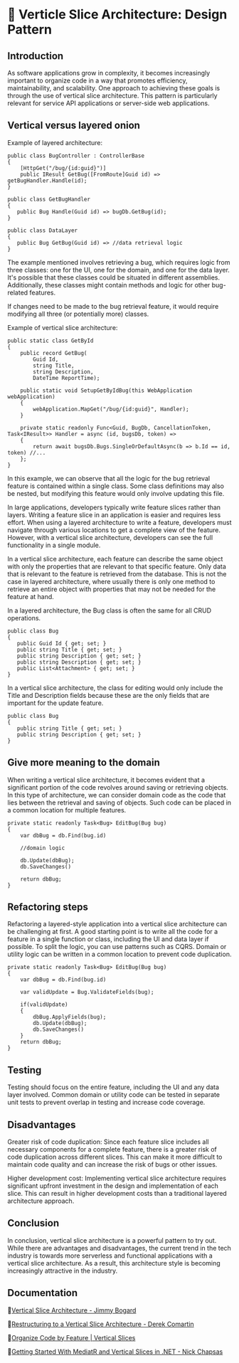 # :cake: Verticle Slice Architecture: Design Pattern

## Introduction

As software applications grow in complexity, it becomes increasingly important to organize code in a way that promotes efficiency, maintainability, and scalability. One approach to achieving these goals is through the use of vertical slice architecture. This pattern is particularly relevant for service API applications or server-side web applications.

## Vertical versus layered onion

Example of layered architecture:
```
public class BugController : ControllerBase
{
    [HttpGet("/bug/{id:guid}")]
    public IResult GetBug([FromRoute]Guid id) => getBugHandler.Handle(id);
}

public class GetBugHandler
{   
   public Bug Handle(Guid id) => bugDb.GetBug(id);
}

public class DataLayer
{
   public Bug GetBug(Guid id) => //data retrieval logic 
}
```
The example mentioned involves retrieving a bug, which requires logic from three classes: one for the UI, one for the domain, and one for the data layer. It's possible that these classes could be situated in different assemblies. Additionally, these classes might contain methods and logic for other bug-related features.

If changes need to be made to the bug retrieval feature, it would require modifying all three (or potentially more) classes.

Example of vertical slice architecture:
```
public static class GetById
{
    public record GetBug(
        Guid Id,
        string Title,
        string Description,
        DateTime ReportTime);

    public static void SetupGetByIdBug(this WebApplication webApplication)
    {
        webApplication.MapGet("/bug/{id:guid}", Handler);
    }

    private static readonly Func<Guid, BugDb, CancellationToken, Task<IResult>> Handler = async (id, bugsDb, token) =>
    {
        return await bugsDb.Bugs.SingleOrDefaultAsync(b => b.Id == id, token) //...
    };
}
```
In this example, we can observe that all the logic for the bug retrieval feature is contained within a single class. Some class definitions may also be nested, but modifying this feature would only involve updating this file.

In large applications, developers typically write feature slices rather than layers. Writing a feature slice in an application is easier and requires less effort. When using a layered architecture to write a feature, developers must navigate through various locations to get a complete view of the feature. However, with a vertical slice architecture, developers can see the full functionality in a single module.

In a vertical slice architecture, each feature can describe the same object with only the properties that are relevant to that specific feature. Only data that is relevant to the feature is retrieved from the database. This is not the case in layered architecture, where usually there is only one method to retrieve an entire object with properties that may not be needed for the feature at hand.

In a layered architecture, the Bug class is often the same for all CRUD operations.
```
public class Bug 
{
   public Guid Id { get; set; }
   public string Title { get; set; }
   public string Description { get; set; }
   public string Description { get; set; }
   public List<Attachment> { get; set; }
}
```

In a vertical slice architecture, the class for editing would only include the Title and Description fields because these are the only fields that are important for the update feature.
```
public class Bug 
{
   public string Title { get; set; }
   public string Description { get; set; }
}
```

## Give more meaning to the domain

When writing a vertical slice architecture, it becomes evident that a significant portion of the code revolves around saving or retrieving objects. In this type of architecture, we can consider domain code as the code that lies between the retrieval and saving of objects. Such code can be placed in a common location for multiple features.

```
private static readonly Task<Bug> EditBug(Bug bug)
{
    var dbBug = db.Find(bug.id)

    //domain logic

    db.Update(dbBug);
    db.SaveChanges()

    return dbBug;
}
```

## Refactoring steps

Refactoring a layered-style application into a vertical slice architecture can be challenging at first. A good starting point is to write all the code for a feature in a single function or class, including the UI and data layer if possible. To split the logic, you can use patterns such as CQRS. Domain or utility logic can be written in a common location to prevent code duplication.

```
private static readonly Task<Bug> EditBug(Bug bug)
{
    var dbBug = db.Find(bug.id)

    var validUpdate = Bug.ValidateFields(bug);

    if(validUpdate)
    {
        dbBug.ApplyFields(bug);
        db.Update(dbBug);
        db.SaveChanges()
    }
    return dbBug;
}
```

## Testing

Testing should focus on the entire feature, including the UI and any data layer involved. Common domain or utility code can be tested in separate unit tests to prevent overlap in testing and increase code coverage.

## Disadvantages

Greater risk of code duplication: Since each feature slice includes all necessary components for a complete feature, there is a greater risk of code duplication across different slices. This can make it more difficult to maintain code quality and can increase the risk of bugs or other issues.

Higher development cost: Implementing vertical slice architecture requires significant upfront investment in the design and implementation of each slice. This can result in higher development costs than a traditional layered architecture approach.


## Conclusion

In conclusion, vertical slice architecture is a powerful pattern to try out. While there are advantages and disadvantages, the current trend in the tech industry is towards more serverless and functional applications with a vertical slice architecture. As a result, this architecture style is becoming increasingly attractive in the industry.


## Documentation

:link:[Vertical Slice Architecture - Jimmy Bogard](https://www.youtube.com/watch?v=5kOzZz2vj2o)

:link:[Restructuring to a Vertical Slice Architecture - Derek Comartin](https://www.youtube.com/watch?v=cVVMbuKmNes)

:link:[Organize Code by Feature | Vertical Slices](https://www.youtube.com/watch?v=PRns0rqPonA)

:link:[Getting Started With MediatR and Vertical Slices in .NET - Nick Chapsas](https://www.youtube.com/watch?v=Ve__md8LeDY)